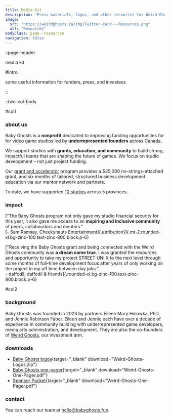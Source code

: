 ```yaml
---
title: Media Kit
description: "Press materials, logos, and other resources for Weird Ghosts."
image:
  src: "https://weirdghosts.ca/img/Twitter-Card---Resources.png"
  alt: "Resources"
bodyClass: page--resources
navigation: false
---
```


::page-header

media kit

#intro

some useful information for funders, press, and investees

::

::two-col-body

#col1

### about us

Baby Ghosts is a **nonprofit** dedicated to improving funding opportunities for for video game studios led by **underrepresented founders** across Canada.

We support studios with **grants, education, and community** to build strong, impactful teams that are shaping the future of games. We focus on studio development – not just project funding.

Our [grant and accelerator](/grant-and-accelerator) program provides a $25,000 no-strings-attached grant, and six months of tailored, structured business development education via our mentor network and partners.

To date, we have supported [10 studios](/about-us) across 5 provinces.

### impact

[“The Baby Ghosts program not only gave my studio financial security for this year, it also gave me access to an **inspiring and inclusive community** of peers, collaborators and mentors."<br />[- Sam Ramsay, Cheekynauts Entertainment]{.attribution}]{.mt-2.rounded-xl.bg-zinc-100.text-zinc-800.block.p-6}

["Receiving the Baby Ghosts grant and being connected with the Weird Ghosts community was **a dream come true**. I was granted the resources and opportunity to take my project STREET UNI X to the next level through some months of full-time development focus after years of only working on the project in my off time between day jobs.”<br />- daffodil, daffodil & friends]{.rounded-xl.bg-zinc-100.text-zinc-800.block.p-6}

#col2

### background

Baby Ghosts was founded in 2023 by partners Eileen Mary Holowka, PhD, and Jennie Robinson Faber. Eileen and Jennie each have over a decade of experience in community building with underrepresented game developers, media arts administration, and development. They are also the co-founders of [Weird Ghosts](https://weirdghosts.ca), our investment arm.

### downloads

- [Baby Ghosts logos](/files/Weird-Ghosts-Logos.zip){target="_blank" download="Weird-Ghosts-Logos.zip"}
- [Baby Ghosts one-pager](/files/Weird-Ghosts-One-Pager.pdf){target="_blank" download="Weird-Ghosts-One-Pager.pdf"}
- [Sponsor Packet](/files/Weird-Ghosts-One-Pager.pdf){target="_blank" download="Weird-Ghosts-One-Pager.pdf"}


### contact

You can reach our team at [hello@babyghosts.fun](mailto:hello@babyghosts.fun).
